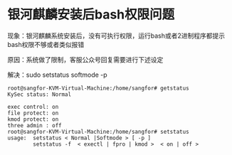 # 银河麒麟安装后bash权限问题

现象：银河麒麟系统安装后，没有可执行权限，运行bash或者2进制程序都提示bash权限不够或者类似报错

原因：系统做了限制，客服公众号回复需要进行下述设定

解决：sudo setstatus softmode -p

```
root@sangfor-KVM-Virtual-Machine:/home/sangfor# getstatus
KySec status: Normal

exec control: on
file protect: on
kmod protect: on
three admin : off
root@sangfor-KVM-Virtual-Machine:/home/sangfor# setstatus
usage:  setstatus < Normal |Softmode > [ -p ]
        setstatus -f  < exectl | fpro | kmod >  < on | off >
```